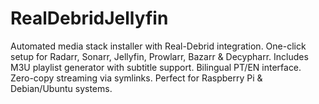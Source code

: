 # RealDebridJellyfin
Automated media stack installer with Real-Debrid integration. One-click setup for Radarr, Sonarr, Jellyfin, Prowlarr, Bazarr &amp; Decypharr. Includes M3U playlist generator with subtitle support. Bilingual PT/EN interface. Zero-copy streaming via symlinks. Perfect for Raspberry Pi &amp; Debian/Ubuntu systems.
